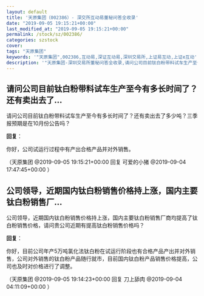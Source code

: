 ```yaml
---
layout: default
title: '天原集团（002386）- 深交所互动易董秘问答全收录'
date: "2019-09-05 19:15:21+00:00"
last_modified_at: "2019-09-05 19:15:21+00:00"
permalink: /stock/sz/002386/
categories: szstock
cover: 
tags: "天原集团"
keywords: '"天原集团",002386,互动易,深证互动易,深圳交易所,上证易互动,上证e互动'
description: '"天原集团-深圳交易所董秘问答全收录,请问公司目前钛白粉带料试车生产至今有多长时间了？还有卖出去了多少吨？三季报预期是在10月份公告吗？"'
---
```


## 请问公司目前钛白粉带料试车生产至今有多长时间了？还有卖出去了...

请问公司目前钛白粉带料试车生产至今有多长时间了？还有卖出去了多少吨？三季报预期是在10月份公告吗？

**回复**：

你好，公司试运行过程中有产出合格产品并对外销售。 

（天原集团  @2019-09-05 19:15:21+00:00 回复 可爱的小猪  @2019-09-04 17:47:45+00:00 ）

## 公司领导，近期国内钛白粉销售价格持上涨，国内主要钛白粉销售厂...

公司领导，近期国内钛白粉销售价格持上涨，国内主要钛白粉销售厂商均提高了钛白粉销售价格，请问贵公司近期有提高钛白粉销售价格吗？

**回复**：

你好，目前公司年产5万吨氯化法钛白粉在试运行阶段也有合格产品产出并对外销售，公司对外销售的钛白粉产品随行就市，目前国内钛白粉产品销售价格提高，公司也及时对价格进行了调整。 

（天原集团  @2019-09-05 19:14:23+00:00 回复 刀上舔肉  @2019-09-04 04:11:09+00:00 ）

